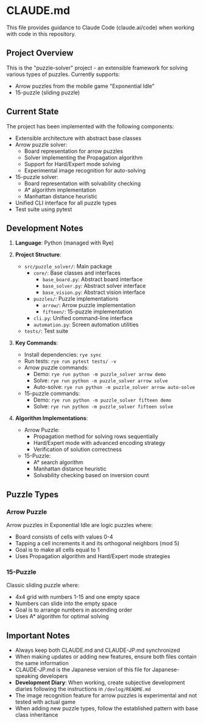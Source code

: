 # CLAUDE.md

This file provides guidance to Claude Code (claude.ai/code) when working with code in this repository.

## Project Overview

This is the "puzzle-solver" project - an extensible framework for solving various types of puzzles. Currently supports:
- Arrow puzzles from the mobile game "Exponential Idle"
- 15-puzzle (sliding puzzle)

## Current State

The project has been implemented with the following components:
- Extensible architecture with abstract base classes
- Arrow puzzle solver:
  - Board representation for arrow puzzles
  - Solver implementing the Propagation algorithm
  - Support for Hard/Expert mode solving
  - Experimental image recognition for auto-solving
- 15-puzzle solver:
  - Board representation with solvability checking
  - A* algorithm implementation
  - Manhattan distance heuristic
- Unified CLI interface for all puzzle types
- Test suite using pytest

## Development Notes

1. **Language**: Python (managed with Rye)

2. **Project Structure**:
   - `src/puzzle_solver/`: Main package
     - `core/`: Base classes and interfaces
       - `base_board.py`: Abstract board interface
       - `base_solver.py`: Abstract solver interface
       - `base_vision.py`: Abstract vision interface
     - `puzzles/`: Puzzle implementations
       - `arrow/`: Arrow puzzle implementation
       - `fifteen/`: 15-puzzle implementation
     - `cli.py`: Unified command-line interface
     - `automation.py`: Screen automation utilities
   - `tests/`: Test suite

3. **Key Commands**:
   - Install dependencies: `rye sync`
   - Run tests: `rye run pytest tests/ -v`
   - Arrow puzzle commands:
     - Demo: `rye run python -m puzzle_solver arrow demo`
     - Solve: `rye run python -m puzzle_solver arrow solve`
     - Auto-solve: `rye run python -m puzzle_solver arrow auto-solve`
   - 15-puzzle commands:
     - Demo: `rye run python -m puzzle_solver fifteen demo`
     - Solve: `rye run python -m puzzle_solver fifteen solve`

4. **Algorithm Implementations**:
   - Arrow Puzzle:
     - Propagation method for solving rows sequentially
     - Hard/Expert mode with advanced encoding strategy
     - Verification of solution correctness
   - 15-Puzzle:
     - A* search algorithm
     - Manhattan distance heuristic
     - Solvability checking based on inversion count

## Puzzle Types

### Arrow Puzzle
Arrow puzzles in Exponential Idle are logic puzzles where:
- Board consists of cells with values 0-4
- Tapping a cell increments it and its orthogonal neighbors (mod 5)
- Goal is to make all cells equal to 1
- Uses Propagation algorithm and Hard/Expert mode strategies

### 15-Puzzle
Classic sliding puzzle where:
- 4x4 grid with numbers 1-15 and one empty space
- Numbers can slide into the empty space
- Goal is to arrange numbers in ascending order
- Uses A* algorithm for optimal solving

## Important Notes

- Always keep both CLAUDE.md and CLAUDE-JP.md synchronized
- When making updates or adding new features, ensure both files contain the same information
- CLAUDE-JP.md is the Japanese version of this file for Japanese-speaking developers
- **Development Diary**: When working, create subjective development diaries following the instructions in `/devlog/README.md`
- The image recognition feature for arrow puzzles is experimental and not tested with actual game
- When adding new puzzle types, follow the established pattern with base class inheritance